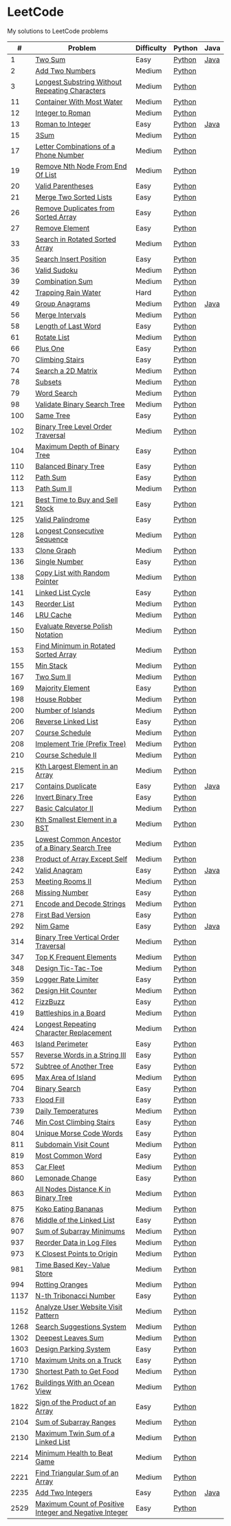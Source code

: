 # LeetCode
My solutions to LeetCode problems

| # | Problem | Difficulty | Python | Java |
|---| ------- | ---------- | ------ | ---- |
| 1 | [Two Sum](https://leetcode.com/problems/two-sum) | Easy | [Python](/solutions/python/two_sum.py) | [Java](/solutions/java/twoSum.java) |
| 2 | [Add Two Numbers](https://leetcode.com/problems/add-two-numbers/description/) | Medium | [Python](/solutions/python/add_two_numbers.py)
| 3 | [Longest Substring Without Repeating Characters](https://leetcode.com/problems/longest-substring-without-repeating-characters/) | Medium | [Python](/solutions/python/longest_substring_without_repeating_characters.py) |
| 11 | [Container With Most Water](https://leetcode.com/problems/container-with-most-water/) | Medium | [Python](/solutions/python/container_with_most_water.py) |
| 12 | [Integer to Roman](https://leetcode.com/problems/integer-to-roman/) | Medium | [Python](/solutions/python/integer_to_roman.py) |
| 13 | [Roman to Integer](https://leetcode.com/problems/roman-to-integer/) | Easy | [Python](/solutions/python/roman_to_integer.py) | [Java](/solutions/java/romanToInteger.java) |
| 15 | [3Sum](https://leetcode.com/problems/3sum/) | Medium | [Python](/solutions/python/3sum.py) |
| 17 | [Letter Combinations of a Phone Number](https://leetcode.com/problems/letter-combinations-of-a-phone-number/) | Medium | [Python](/solutions/python/letter_combinations_of_a_phone_number.py) |
| 19 | [Remove Nth Node From End Of List](https://leetcode.com/problems/remove-nth-node-from-end-of-list/) | Medium | [Python](/solutions/python/remove_nth_node_from_end_of_list.py) |
| 20 | [Valid Parentheses](https://leetcode.com/problems/valid-parentheses/) | Easy | [Python](/solutions/python/valid_parentheses.py) |
| 21 | [Merge Two Sorted Lists](https://leetcode.com/problems/merge-two-sorted-lists/) | Easy | [Python](/solutions/python/merge_two_sorted_lists.py) |
| 26 | [Remove Duplicates from Sorted Array](https://leetcode.com/problems/remove-duplicates-from-sorted-array/) | Easy | [Python](/solutions/python/remove_duplicates_from_sorted_array.py) |
| 27 | [Remove Element](https://leetcode.com/problems/remove-element/) | Easy | [Python](/solutions/python/remove_element.py) |
| 33 | [Search in Rotated Sorted Array](https://leetcode.com/problems/search-in-rotated-sorted-array/) | Medium | [Python](/solutions/python/search_in_rotated_sorted_array.py) |
| 35 | [Search Insert Position](https://leetcode.com/problems/search-insert-position/) | Easy | [Python](/solutions/python/search_insert_position.py) |
| 36 | [Valid Sudoku](https://leetcode.com/problems/valid-sudoku/) | Medium | [Python](/solutions/python/valid_sudoku.py) |
| 39 | [Combination Sum](https://leetcode.com/problems/combination-sum/description/) | Medium | [Python](/solutions/python/combination_sum.py) |
| 42 | [Trapping Rain Water](https://leetcode.com/problems/trapping-rain-water/) | Hard | [Python](/solutions/python/trapping_rain_water.py) |
| 49 | [Group Anagrams](https://leetcode.com/problems/group-anagrams/) | Medium | [Python](/solutions/python/group_anagrams.py) | [Java](/solutions/java/groupAnagrams.java) |
| 56 | [Merge Intervals](https://leetcode.com/problems/merge-intervals/) | Medium | [Python](/solutions/python/merge_intervals.py) |
| 58 | [Length of Last Word](https://leetcode.com/problems/length-of-last-word/) | Easy | [Python](/solutions/python/length_of_last_word.py) |
| 61 | [Rotate List](https://leetcode.com/problems/rotate-list/description/) | Medium | [Python](/solutions/python/rotate_list.py) |
| 66 | [Plus One](https://leetcode.com/problems/plus-one/) | Easy | [Python](/solutions/python/plus_one.py) |
| 70 | [Climbing Stairs](https://leetcode.com/problems/climbing-stairs/) | Easy | [Python](/solutions/python/climbing_stairs.py) |
| 74 | [Search a 2D Matrix](https://leetcode.com/problems/search-a-2d-matrix/) | Medium | [Python](/solutions/python/search_a_2d_matrix.py) |
| 78 | [Subsets](https://leetcode.com/problems/subsets/) | Medium | [Python](/solutions/python/subsets.py) |
| 79 | [Word Search](https://leetcode.com/problems/word-search/description/) | Medium | [Python](/solutions/python/word_search.py) |
| 98 | [Validate Binary Search Tree](https://leetcode.com/problems/validate-binary-search-tree/description/) | Medium | [Python](/solutions/python/validate_binary_search_tree.py) |
| 100 | [Same Tree](https://leetcode.com/problems/same-tree/) | Easy | [Python](/solutions/python/same_tree.py) |
| 102 | [Binary Tree Level Order Traversal](https://leetcode.com/problems/binary-tree-level-order-traversal/description/) | Medium | [Python](/solutions/python/binary_tree_level_order_traversal.py) |
| 104 | [Maximum Depth of Binary Tree](https://leetcode.com/problems/maximum-depth-of-binary-tree/) | Easy | [Python](/solutions/python/maximum_depth_of_binary_tree.py) |
| 110 | [Balanced Binary Tree](https://leetcode.com/problems/balanced-binary-tree/) | Easy | [Python](/solutions/python/balanced_binary_tree.py) |
| 112 | [Path Sum](https://leetcode.com/problems/path-sum/) | Easy | [Python](/solutions/python/path_sum.py) |
| 113 | [Path Sum II](https://leetcode.com/problems/path-sum-ii/) | Medium | [Python](/solutions/python/path_sum_II.py) |
| 121 | [Best Time to Buy and Sell Stock](https://leetcode.com/problems/best-time-to-buy-and-sell-stock/) | Easy | [Python](/solutions/python/best_time_to_buy_and_sell_stock.py) |
| 125 | [Valid Palindrome](https://leetcode.com/problems/valid-palindrome/) | Easy | [Python](/solutions/python/valid_palindrome.py) |
| 128 | [Longest Consecutive Sequence](https://leetcode.com/problems/longest-consecutive-sequence/) | Medium | [Python](/solutions/python/longest_consecutive_sequence.py) |
| 133 | [Clone Graph](https://leetcode.com/problems/clone-graph/) | Medium | [Python](/solutions/python/clone_graph.py) |
| 136 | [Single Number](https://leetcode.com/problems/single-number/) | Easy | [Python](/solutions/python/single_number.py) |
| 138 | [Copy List with Random Pointer](https://leetcode.com/problems/copy-list-with-random-pointer/) | Medium | [Python](/solutions/python/copy_list_with_random_pointer.py) |
| 141 | [Linked List Cycle](https://leetcode.com/problems/linked-list-cycle/) | Easy | [Python](/solutions/python/linked_list_cycle.py) |
| 143 | [Reorder List](https://leetcode.com/problems/reorder-list/) | Medium | [Python](/solutions/python/reorder_list.py) |
| 146 | [LRU Cache](https://leetcode.com/problems/lru-cache/) | Medium | [Python](/solutions/python/lru_cache.py) |
| 150 | [Evaluate Reverse Polish Notation](https://leetcode.com/problems/evaluate-reverse-polish-notation/) | Medium | [Python](/solutions/python/evaluate_reverse_polish_notation.py) |
| 153 | [Find Minimum in Rotated Sorted Array](https://leetcode.com/problems/find-minimum-in-rotated-sorted-array/) | Medium | [Python](/solutions/python/find_minimum_in_rotated_sorted_array.py) |
| 155 | [Min Stack](https://leetcode.com/problems/min-stack/) | Medium | [Python](/solutions/python/min_stack.py) |
| 167 | [Two Sum II](https://leetcode.com/problems/two-sum-ii-input-array-is-sorted/) | Medium | [Python](/solutions/python/two_sum_II.py) |
| 169 | [Majority Element](https://leetcode.com/problems/majority-element/) | Easy | [Python](/solutions/python/majority_element.py) |
| 198 | [House Robber](https://leetcode.com/problems/house-robber/) | Medium | [Python](/solutions/python/house_robber.py) |
| 200 | [Number of Islands](https://leetcode.com/problems/number-of-islands/) | Medium | [Python](/solutions/python/number_of_islands.py) |
| 206 | [Reverse Linked List](https://leetcode.com/problems/reverse-linked-list/) | Easy | [Python](/solutions/python/reverse_linked_list.py) |
| 207 | [Course Schedule](https://leetcode.com/problems/course-schedule/) | Medium | [Python](/solutions/python/course_schedule.py) |
| 208 | [Implement Trie (Prefix Tree)](https://leetcode.com/problems/implement-trie-prefix-tree/) | Medium | [Python](/solutions/python/implement_trie.py) |
| 210 | [Course Schedule II](https://leetcode.com/problems/course-schedule-ii/) | Medium | [Python](/solutions/python/course_schedule_II.py) |
| 215 | [Kth Largest Element in an Array](https://leetcode.com/problems/kth-largest-element-in-an-array/description/) | Medium | [Python](/solutions/python/kth_largest_element_in_an_array.py) |
| 217 | [Contains Duplicate](https://leetcode.com/problems/contains-duplicate/) | Easy | [Python](/solutions/python/contains_duplicate.py) | [Java](/solutions/java/containsDuplicate.java) |
| 226 | [Invert Binary Tree](https://leetcode.com/problems/invert-binary-tree/) | Easy | [Python](/solutions/python/invert_binary_tree.py) |
| 227 | [Basic Calculator II](https://leetcode.com/problems/basic-calculator-ii/) | Medium | [Python](/solutions/python/basic_calculator_II.py) |
| 230 | [Kth Smallest Element in a BST](https://leetcode.com/problems/kth-smallest-element-in-a-bst/description/) | Medium | [Python](/solutions/python/kth_smallest_element_in_a_bst.py) |
| 235 | [Lowest Common Ancestor of a Binary Search Tree](https://leetcode.com/problems/lowest-common-ancestor-of-a-binary-search-tree/description/) | Medium | [Python](/solutions/python/lowest_common_ancestor_of_a_binary_search_tree.py) |
| 238 | [Product of Array Except Self](https://leetcode.com/problems/product-of-array-except-self/) | Medium | [Python](/solutions/python/product_of_array_except_self.py) |
| 242 | [Valid Anagram](https://leetcode.com/problems/valid-anagram/) | Easy | [Python](/solutions/python/valid_anagram.py) | [Java](/solutions/java/validAnagram.java) |
| 253 | [Meeting Rooms II](https://leetcode.com/problems/meeting-rooms-ii/) | Medium | [Python](/solutions/python/meeting_rooms_II.py) |
| 268 | [Missing Number](https://leetcode.com/problems/missing-number/) | Easy | [Python](/solutions/python/missing_number.py) |
| 271 | [Encode and Decode Strings](https://leetcode.com/problems/encode-and-decode-strings/) | Medium | [Python](/solutions/python/encode_and_decode_strings.py) |
| 278 | [First Bad Version](https://leetcode.com/problems/first-bad-version/) | Easy | [Python](/solutions/python/first_bad_version.py) |
| 292 | [Nim Game](https://leetcode.com/problems/nim-game/) | Easy | [Python](/solutions/python/nim_game.py) | [Java](/solutions/java/nimGame.java)
| 314 | [Binary Tree Vertical Order Traversal](https://leetcode.com/problems/binary-tree-vertical-order-traversal/) | Medium | [Python](/solutions/python/binary_tree_vertical_order_traversal.py) |
| 347 | [Top K Frequent Elements](https://leetcode.com/problems/top-k-frequent-elements/) | Medium | [Python](/solutions/python/top_k_frequent_elements.py) |
| 348 | [Design Tic-Tac-Toe](https://leetcode.com/problems/design-tic-tac-toe/) | Medium | [Python](/solutions/python/design_tic-tac-toe.py) |
| 359 | [Logger Rate Limiter](https://leetcode.com/problems/logger-rate-limiter/description/) | Easy | [Python](/solutions/python/logger_rate_limiter.py) |
| 362 | [Design Hit Counter](https://leetcode.com/problems/design-hit-counter/description/) | Medium | [Python](/solutions/python/design_hit_counter.py) |
| 412 | [FizzBuzz](https://leetcode.com/problems/fizz-buzz/) | Easy | [Python](/solutions/python/fizzbuzz.py) |
| 419 | [Battleships in a Board](https://leetcode.com/problems/battleships-in-a-board/description/) | Medium | [Python](/solutions/python/battleships_in_a_board.py) |
| 424 | [Longest Repeating Character Replacement](https://leetcode.com/problems/longest-repeating-character-replacement/) | Medium | [Python](/solutions/python/longest_repeating_character_replacement.py) |
| 463 | [Island Perimeter](https://leetcode.com/problems/island-perimeter/) | Easy | [Python](/solutions/python/island_perimeter.py) |
| 557 | [Reverse Words in a String III](https://leetcode.com/problems/reverse-words-in-a-string-iii/) | Easy | [Python](/solutions/python/reverse_words_in_a_string_III.py) |
| 572 | [Subtree of Another Tree](https://leetcode.com/problems/subtree-of-another-tree/) | Easy | [Python](/solutions/python/subtree_of_another_tree.py) |
| 695 | [Max Area of Island](https://leetcode.com/problems/max-area-of-island/) | Medium | [Python](/solutions/python/max_area_of_island.py) |
| 704 | [Binary Search](https://leetcode.com/problems/binary-search/) | Easy | [Python](/solutions/python/binary_search.py) |
| 733 | [Flood Fill](https://leetcode.com/problems/flood-fill/) | Easy | [Python](/solutions/python/flood_fill.py) |
| 739 | [Daily Temperatures](https://leetcode.com/problems/daily-temperatures/) | Medium | [Python](/solutions/python/daily_temperatures.py) |
| 746 | [Min Cost Climbing Stairs](https://leetcode.com/problems/min-cost-climbing-stairs/) | Easy | [Python](/solutions/python/min_cost_climbing_stairs.py) |
| 804 | [Unique Morse Code Words](https://leetcode.com/problems/unique-morse-code-words/) | Easy | [Python](/solutions/python/unique_morse_code_words.py) |
| 811 | [Subdomain Visit Count](https://leetcode.com/problems/subdomain-visit-count/) | Medium | [Python](/solutions/python/subdomain_visit_count.py) |
| 819 | [Most Common Word](https://leetcode.com/problems/most-common-word/) | Easy | [Python](/solutions/python/most_common_word.py) |
| 853 | [Car Fleet](https://leetcode.com/problems/car-fleet) | Medium | [Python](/solutions/python/car_fleet.py) |
| 860 | [Lemonade Change](https://leetcode.com/problems/lemonade-change/description/) | Easy | [Python](/solutions/python/lemonade_change.py) |
| 863 | [All Nodes Distance K in Binary Tree](https://leetcode.com/problems/all-nodes-distance-k-in-binary-tree/) | Medium | [Python](/solutions/python/all_nodes_distance_k_in_binary_tree.py) |
| 875 | [Koko Eating Bananas](https://leetcode.com/problems/koko-eating-bananas/) | Medium | [Python](/solutions/python/koko_eating_bananas.py) |
| 876 | [Middle of the Linked List](https://leetcode.com/problems/middle-of-the-linked-list/description/) | Easy | [Python](/solutions/python/middle_of_the_linked_list.py) |
| 907 | [Sum of Subarray Minimums](https://leetcode.com/problems/sum-of-subarray-minimums/) | Medium | [Python](/solutions/python/sum_of_subarray_minimums.py) |
| 937 | [Reorder Data in Log Files](https://leetcode.com/problems/reorder-data-in-log-files/) | Medium | [Python](/solutions/python/reorder_data_in_log_files.py) |
| 973 | [K Closest Points to Origin](https://leetcode.com/problems/k-closest-points-to-origin/) | Medium | [Python](/solutions/python/k_closest_points_to_origin.py) |
| 981 | [Time Based Key-Value Store](https://leetcode.com/problems/time-based-key-value-store/) | Medium |  [Python](/solutions/python/time_based_key-value_store.py) |
| 994 | [Rotting Oranges](https://leetcode.com/problems/rotting-oranges/) | Medium | [Python](/solutions/python/rotting_oranges.py) |
| 1137 | [N-th Tribonacci Number](https://leetcode.com/problems/n-th-tribonacci-number/) | Easy | [Python](/solutions/python/n-th_tribonacci_number.py) |
| 1152 | [Analyze User Website Visit Pattern](https://leetcode.com/problems/analyze-user-website-visit-pattern/) | Medium | [Python](/solutions/python/analyze_user_website_visit_pattern.py) |
| 1268 | [Search Suggestions System](https://leetcode.com/problems/search-suggestions-system/) | Medium | [Python](/solutions/python/search_suggestions_system.py) |
| 1302 | [Deepest Leaves Sum](https://leetcode.com/problems/deepest-leaves-sum/) | Medium | [Python](/solutions/python/deepest_leaves_sum.py) |
| 1603 | [Design Parking System](https://leetcode.com/problems/design-parking-system/) | Easy | [Python](/solutions/python/design_parking_system.py) |
| 1710 | [Maximum Units on a Truck](https://leetcode.com/problems/maximum-units-on-a-truck/) | Easy | [Python](/solutions/python/maximum_units_on_a_truck.py) |
| 1730 | [Shortest Path to Get Food](https://leetcode.com/problems/shortest-path-to-get-food/) | Medium | [Python](/solutions/python/shortest_path_to_get_food.py) |
| 1762 | [Buildings With an Ocean View](https://leetcode.com/problems/buildings-with-an-ocean-view/description/) | Medium | [Python](/solutions/python/buildings_with_an_ocean_view.py) |
| 1822 | [Sign of the Product of an Array](https://leetcode.com/problems/sign-of-the-product-of-an-array/description/) | Easy | [Python](/solutions/python/sign_of_the_product_of_an_array.py) |
| 2104 | [Sum of Subarray Ranges](https://leetcode.com/problems/sum-of-subarray-ranges/) | Medium | [Python](/solutions/python/sum_of_subarray_ranges.py) |
| 2130 | [Maximum Twin Sum of a Linked List](https://leetcode.com/problems/maximum-twin-sum-of-a-linked-list/) | Medium | [Python](/solutions/python/maximum_twin_sum_of_a_linked_list.py) |
| 2214 | [Minimum Health to Beat Game](https://leetcode.com/problems/minimum-health-to-beat-game) | Medium | [Python](/solutions/python/minimum_health_to_beat_game.py) |
| 2221 | [Find Triangular Sum of an Array](https://leetcode.com/problems/find-triangular-sum-of-an-array/) | Medium | [Python](/solutions/python/find_triangular_sum_of_an_array.py) |
| 2235 | [Add Two Integers](https://leetcode.com/problems/add-two-integers/) | Easy | [Python](/solutions/python/add_two_integers.py) | [Java](/solutions/java/addTwoIntegers.java) |
| 2529 | [Maximum Count of Positive Integer and Negative Integer](https://leetcode.com/contest/weekly-contest-327/problems/maximum-count-of-positive-integer-and-negative-integer/) | Easy | [Python](/solutions/python/maximum_count_of_positive_integer_and_negative_integer.py) |
